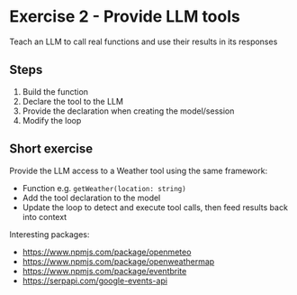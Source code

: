 # Exercise 2 - Provide LLM tools

Teach an LLM to call real functions and use their results in its responses

## Steps

1. Build the function
2. Declare the tool to the LLM
3. Provide the declaration when creating the model/session
4. Modify the loop

## Short exercise

Provide the LLM access to a Weather tool using the same framework:

- Function e.g. `getWeather(location: string)`
- Add the tool declaration to the model
- Update the loop to detect and execute tool calls, then feed results back into context

Interesting packages: 
* https://www.npmjs.com/package/openmeteo
* https://www.npmjs.com/package/openweathermap
* https://www.npmjs.com/package/eventbrite
* https://serpapi.com/google-events-api